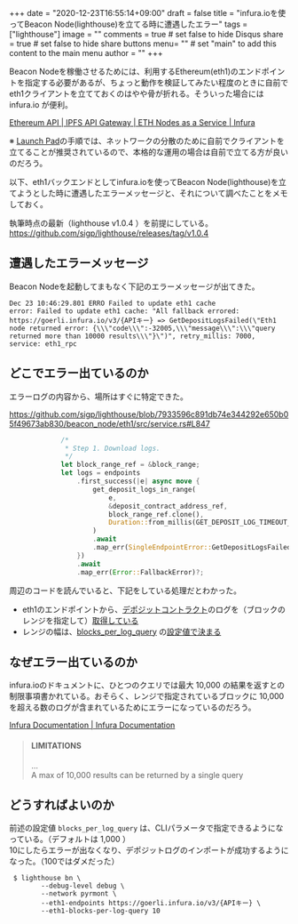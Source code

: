+++
date = "2020-12-23T16:55:14+09:00"
draft = false
title = "infura.ioを使ってBeacon Node(lighthouse)を立てる時に遭遇したエラー"
tags = ["lighthouse"]
image = ""
comments = true	# set false to hide Disqus
share = true	# set false to hide share buttons
menu= ""		# set "main" to add this content to the main menu
author = ""
+++

Beacon Nodeを稼働させるためには、利用するEthereum(eth1)のエンドポイントを指定する必要があるが、ちょっと動作を検証してみたい程度のときに自前でeth1クライアントを立てておくのはやや骨が折れる。そういった場合には infura.io が便利。

[Ethereum API | IPFS API Gateway | ETH Nodes as a Service | Infura](https://infura.io/)


※ [Launch Pad](https://launchpad.ethereum.org/)の手順では、ネットワークの分散のために自前でクライアントを立てることが推奨されているので、本格的な運用の場合は自前で立てる方が良いのだろう。


以下、eth1バックエンドとしてinfura.ioを使ってBeacon Node(lighthouse)を立てようとした時に遭遇したエラーメッセージと、それについて調べたことをメモしておく。

<!--more-->


執筆時点の最新（lighthouse v1.0.4 ）を前提にしている。  
https://github.com/sigp/lighthouse/releases/tag/v1.0.4

## 遭遇したエラーメッセージ

Beacon Nodeを起動してまもなく下記のエラーメッセージが出てきた。

```
Dec 23 10:46:29.801 ERRO Failed to update eth1 cache             error: Failed to update eth1 cache: "All fallback errored: https://goerli.infura.io/v3/{APIキー} => GetDepositLogsFailed(\"Eth1 node returned error: {\\\"code\\\":-32005,\\\"message\\\":\\\"query returned more than 10000 results\\\"}\")", retry_millis: 7000, service: eth1_rpc
```

## どこでエラー出ているのか

エラーログの内容から、場所はすぐに特定できた。

https://github.com/sigp/lighthouse/blob/7933596c891db74e344292e650b05f49673ab830/beacon_node/eth1/src/service.rs#L847

```rust
             /*
              * Step 1. Download logs.
              */
             let block_range_ref = &block_range;
             let logs = endpoints
                 .first_success(|e| async move {
                     get_deposit_logs_in_range(
                         e,
                         &deposit_contract_address_ref,
                         block_range_ref.clone(),
                         Duration::from_millis(GET_DEPOSIT_LOG_TIMEOUT_MILLIS),
                     )
                     .await
                     .map_err(SingleEndpointError::GetDepositLogsFailed)
                 })
                 .await
                 .map_err(Error::FallbackError)?;
```


周辺のコードを読んでいると、下記をしている処理だとわかった。

- eth1のエンドポイントから、[デポジットコントラクト](https://ethereum.org/en/eth2/deposit-contract/)のログを（ブロックのレンジを指定して）[取得している](https://github.com/sigp/lighthouse/blob/d8cda2d86eb3f69185a16d0474b987fbf0b8eb6b/beacon_node/eth1/src/http.rs#L310)
- レンジの幅は、[blocks_per_log_query](https://github.com/sigp/lighthouse/blob/7933596c891db74e344292e650b05f49673ab830/beacon_node/eth1/src/service.rs#L340-L341) の[設定値で決まる](https://github.com/sigp/lighthouse/blob/7933596c891db74e344292e650b05f49673ab830/beacon_node/eth1/src/service.rs#L809-L818)

## なぜエラー出ているのか

infura.ioのドキュメントに、ひとつのクエリでは最大 10,000 の結果を返すとの制限事項書かれている。おそらく、レンジで指定されているブロックに 10,000 を超える数のログが含まれているためにエラーになっているのだろう。

[Infura Documentation | Infura Documentation](https://infura.io/docs/ethereum/json-rpc/ratelimits)

> #### LIMITATIONS
> ...  
> A max of 10,000 results can be returned by a single query


## どうすればよいのか
前述の設定値 `blocks_per_log_query` は、CLIパラメータで指定できるようになっている。（デフォルトは 1,000 ）  
10にしたらエラーが出なくなり、デポジットログのインポートが成功するようになった。（100ではダメだった）

```shell
 $ lighthouse bn \
        --debug-level debug \
        --network pyrmont \
        --eth1-endpoints https://goerli.infura.io/v3/{APIキー} \
        --eth1-blocks-per-log-query 10
```
